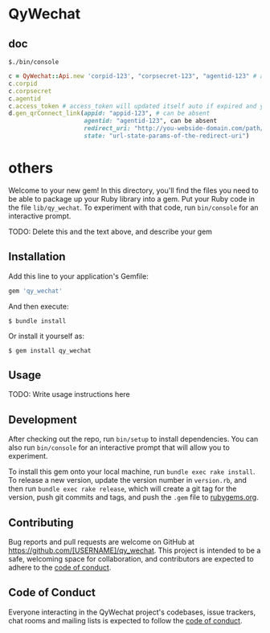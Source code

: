 # QyWechat

## doc

    $./bin/console


~~~ruby
c = QyWechat::Api.new 'corpid-123', "corpsecret-123", "agentid-123" # agentid can be absent
c.corpid
c.corpsecret
c.agentid
c.access_token # access_token will updated itself auto if expired and you accessed this method
d.gen_qrConnect_link(appid: "appid-123", # can be absent
                     agentid: "agentid-123", can be absent
                     redirect_uri: "http://you-webside-domain.com/path/abc",
                     state: "url-state-params-of-the-redirect-uri")
~~~




# others
Welcome to your new gem! In this directory, you'll find the files you need to be able to package up your Ruby library into a gem. Put your Ruby code in the file `lib/qy_wechat`. To experiment with that code, run `bin/console` for an interactive prompt.

TODO: Delete this and the text above, and describe your gem

## Installation

Add this line to your application's Gemfile:

```ruby
gem 'qy_wechat'
```

And then execute:

    $ bundle install

Or install it yourself as:

    $ gem install qy_wechat

## Usage

TODO: Write usage instructions here

## Development

After checking out the repo, run `bin/setup` to install dependencies. You can also run `bin/console` for an interactive prompt that will allow you to experiment.

To install this gem onto your local machine, run `bundle exec rake install`. To release a new version, update the version number in `version.rb`, and then run `bundle exec rake release`, which will create a git tag for the version, push git commits and tags, and push the `.gem` file to [rubygems.org](https://rubygems.org).

## Contributing

Bug reports and pull requests are welcome on GitHub at https://github.com/[USERNAME]/qy_wechat. This project is intended to be a safe, welcoming space for collaboration, and contributors are expected to adhere to the [code of conduct](https://github.com/[USERNAME]/qy_wechat/blob/master/CODE_OF_CONDUCT.md).


## Code of Conduct

Everyone interacting in the QyWechat project's codebases, issue trackers, chat rooms and mailing lists is expected to follow the [code of conduct](https://github.com/[USERNAME]/qy_wechat/blob/master/CODE_OF_CONDUCT.md).
